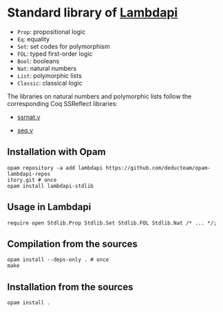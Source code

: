 Standard library of [Lambdapi](https://github.com/Deducteam/lambdapi)
=====================================================================

- `Prop`: propositional logic
- `Eq`: equality
- `Set`: set codes for polymorphism
- `FOL`: typed first-order logic
- `Bool`: booleans
- `Nat`: natural numbers
- `List`: polymorphic lists
- `Classic`: classical logic

The libraries on natural numbers and polymorphic lists follow the
corresponding Coq SSReflect libraries:

- [ssrnat.v](https://github.com/math-comp/math-comp/blob/master/mathcomp/ssreflect/ssrnat.v)

- [seq.v](https://github.com/math-comp/math-comp/blob/master/mathcomp/ssreflect/seq.v)

Installation with Opam
----------------------

```
opam repository -a add lambdapi https://github.com/deducteam/opam-lambdapi-repos
itory.git # once
opam install lambdapi-stdlib
```

Usage in Lambdapi
-----------------

```
require open Stdlib.Prop Stdlib.Set Stdlib.FOL Stdlib.Nat /* ... */;
```

Compilation from the sources
----------------------------

```
opam install --deps-only . # once
make
```

Installation from the sources
-----------------------------

```
opam install .
```
